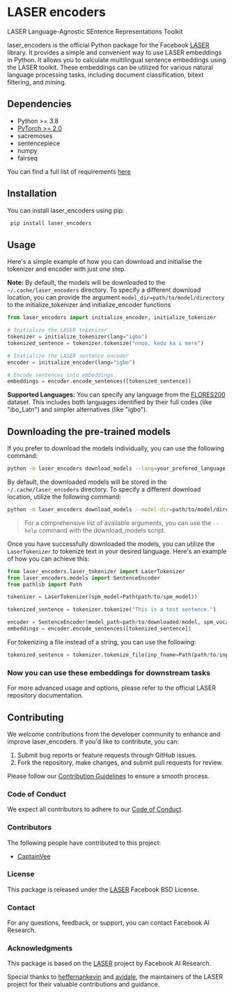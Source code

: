# LASER encoders

LASER Language-Agnostic SEntence Representations Toolkit

laser_encoders is the official Python package for the Facebook [LASER](https://github.com/facebookresearch/LASER) library. It provides a simple and convenient way to use LASER embeddings in Python. It allows you to calculate multilingual sentence embeddings using the LASER toolkit. These embeddings can be utilized for various natural language processing tasks, including document classification, bitext filtering, and mining.

## Dependencies

- Python >= 3.8
- [PyTorch >= 2.0](http://pytorch.org/)
- sacremoses
- sentencepiece
- numpy
- fairseq 

You can find a full list of requirements [here](requirements.txt)

## Installation

You can install laser_encoders using pip:

```sh
 pip install laser_encoders
```

## Usage

Here's a simple example of how you can download and initialise the tokenizer and encoder with just one step.

**Note:** By default, the models will be downloaded to the` ~/.cache/laser_encoders` directory. To specify a different download location, you can provide the argument `model_dir=path/to/model/directory` to the initialize_tokenizer and initialize_encoder functions

```py
from laser_encoders import initialize_encoder, initialize_tokenizer

# Initialize the LASER tokenizer
tokenizer = initialize_tokenizer(lang="igbo")
tokenized_sentence = tokenizer.tokenize("nnọọ, kedu ka ị mere")

# Initialize the LASER sentence encoder
encoder = initialize_encoder(lang="igbo")

# Encode sentences into embeddings
embeddings = encoder.encode_sentences([tokenized_sentence])
```

**Supported Languages:** You can specify any language from the [FLORES200](https://github.com/facebookresearch/flores/blob/main/flores200/README.md#languages-in-flores-200) dataset. This includes both languages identified by their full codes (like "ibo_Latn") and simpler alternatives (like "igbo").

## Downloading the pre-trained models

If you prefer to download the models individually, you can use the following command:

```sh
python -m laser_encoders download_models --lang=your_prefered_language  # e.g., --lang="igbo""
```

By default, the downloaded models will be stored in the `~/.cache/laser_encoders` directory. To specify a different download location, utilize the following command:

```sh
python -m laser_encoders download_models --model-dir=path/to/model/directory
```

> For a comprehensive list of available arguments, you can use the `--help` command with the download_models script.

Once you have successfully downloaded the models, you can utilize the `LaserTokenizer` to tokenize text in your desired language. Here's an example of how you can achieve this:

```py
from laser_encoders.laser_tokenizer import LaserTokenizer
from laser_encoders.models import SentenceEncoder
from pathlib import Path

tokenizer = LaserTokenizer(spm_model=Path(path/to/spm_model))

tokenized_sentence = tokenizer.tokenize("This is a test sentence.")

encoder = SentenceEncoder(model_path=path/to/downloaded/model, spm_vocab=path/to/cvocab)
embeddings = encoder.encode_sentences([tokenized_sentence])
```

For tokenizing a file instead of a string, you can use the following:

```py
tokenized_sentence = tokenizer.tokenize_file(inp_fname=Path(path/to/input_file.txt), out_fname=Path(path/to/output_file.txt))
```

### Now you can use these embeddings for downstream tasks

For more advanced usage and options, please refer to the official LASER repository documentation.

## Contributing

We welcome contributions from the developer community to enhance and improve laser_encoders. If you'd like to contribute, you can:

1. Submit bug reports or feature requests through GitHub issues.
1. Fork the repository, make changes, and submit pull requests for review.

Please follow our [Contribution Guidelines](https://github.com/facebookresearch/LASER/blob/main/CONTRIBUTING.md) to ensure a smooth process.

### Code of Conduct

We expect all contributors to adhere to our [Code of Conduct](https://github.com/facebookresearch/LASER/blob/main/CODE_OF_CONDUCT.md).


### Contributors
The following people have contributed to this project:

- [CaptainVee](https://github.com/CaptainVee)


### License

This package is released under the [LASER](https://github.com/facebookresearch/LASER/blob/main/LICENSE) Facebook BSD License.

### Contact

For any questions, feedback, or support, you can contact Facebook AI Research.

### Acknowledgments

This package is based on the [LASER](https://github.com/facebookresearch/LASER) project by Facebook AI Research. 

Special thanks to [heffernankevin](https://github.com/heffernankevin) and [avidale](https://github.com/avidale/), the maintainers of the LASER project for their valuable contributions and guidance.
